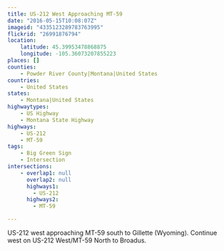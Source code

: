 ```yaml
---
title: US-212 West Approaching MT-59
date: "2016-05-15T10:08:07Z"
imageid: "4335123289783763995"
flickrid: "26991876794"
location:
    latitude: 45.39953478868875
    longitude: -105.36073207855223
places: []
counties:
    - Powder River County|Montana|United States
countries:
    - United States
states:
    - Montana|United States
highwaytypes:
    - US Highway
    - Montana State Highway
highways:
    - US-212
    - MT-59
tags:
    - Big Green Sign
    - Intersection
intersections:
    - overlap1: null
      overlap2: null
      highways1:
        - US-212
      highways2:
        - MT-59

---
```

US-212 west approaching MT-59 south to Gillette (Wyoming).  Continue west on US-212 West/MT-59 North to Broadus.